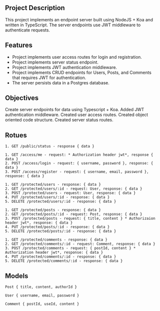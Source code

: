 ## Project Description
This project implements an endpoint server built using NodeJS + Koa and written in TypeScript. The server endpoints use JWT middleware to authenticate requests.

## Features
- Project implements user access routes for login and registration.
- Project implements server status endpoint.
- Project implements JWT authentication middleware.
- Project implements CRUD endpoints for Users, Posts, and Comments that requires JWT for authentication.
- The server persists data in a Postgres database.

## Objectives
Create server endpoints for data using Typescript + Koa.
Added JWT authentication middleware.
Created user access routes.
Created object oriented code structure.
Created server status routes.

## Rotues
```
1. GET /public/status - response { data }
```

```
1. GET /access/me - request: * Authorization header jwt*, response { data }
2. POST /access/login - request: { username, password }, response: { data }
3. POST /access/register - request: { username, email, password }, response: { data }
```

```
1. GET /protected/users - response: { data }
2. GET /protected/users/:id - request: User, response: { data }
3. POST /protected/users - request: User, response: { data }
4. PUT /protected/users/:id - response: { data }
5. DELETE /protected/users/:id - response: { data }
```
```
1. GET /protected/posts - response: { data }
2. GET /protected/posts/:id - request: Post, response: { data }
3. POST /protected/posts - request: { title, content } * Authorizaion header jwt*, response: { data }
4. PUT /protected/posts/:id - response: { data }
5. DELETE /protected/posts/:id - response: { data }
```
```
1. GET /protected/comments - response: { data }
2. GET /protected/comments/:id - request: Comment, response: { data }
3. POST /protected/comments - request: { postId, content } * Authorization header jwt*, response: { data }
4. PUT /protected/comments/:id - response: { data }
5. DELETE /protected/comments/:id - response: { data }
```

## Models
```
Post { title, content, authorId }
```
```
User { username, email, password }
```
```
Comment { postId, useId, content }
```